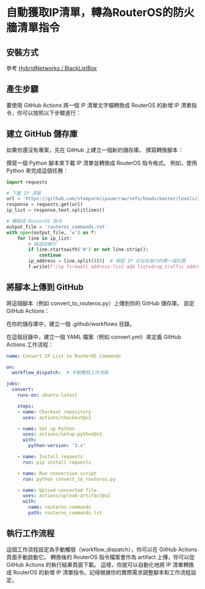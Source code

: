 # 自動獲取IP清單，轉為RouterOS的防火牆清單指令

## 安裝方式

參考 [HybridNetworks / BlackListBox](https://github.com/HybridNetworks/BlackListBox?tab=readme-ov-file#mikrotik-routeros-v6--v7)

## 產生步驟

要使用 GitHub Actions 將一個 IP 清單文字檔轉換成 RouterOS 的新增 IP 清單指令，你可以按照以下步驟進行：

## 建立 GitHub 儲存庫

如果你還沒有專案，先在 GitHub 上建立一個新的儲存庫。
撰寫轉換腳本：

撰寫一個 Python 腳本來下載 IP 清單並轉換成 RouterOS 指令格式。
例如，使用 Python 來完成這個任務：

```python
import requests

# 下載 IP 清單
url = 'https://github.com/stamparm/ipsum/raw/refs/heads/master/levels/3.txt'
response = requests.get(url)
ip_list = response.text.splitlines()

# 轉換成 RouterOS 指令
output_file = 'routeros_commands.txt'
with open(output_file, 'w') as f:
    for line in ip_list:
        # 跳過註解行
        if line.startswith('#') or not line.strip():
            continue
        ip_address = line.split()[0]  # 假設 IP 位址在每行的第一個位置
        f.write(f'/ip firewall address-list add list=drop_traffic address={ip_address}/32\n')
```

## 將腳本上傳到 GitHub

將這個腳本（例如 convert_to_routeros.py）上傳到你的 GitHub 儲存庫。
設定 GitHub Actions：

在你的儲存庫中，建立一個 .github/workflows 目錄。

在這個目錄中，建立一個 YAML 檔案（例如 convert.yml）來定義 GitHub Actions 工作流程：

```yml
name: Convert IP List to RouterOS Commands

on:
  workflow_dispatch:  # 手動觸發工作流程

jobs:
  convert:
    runs-on: ubuntu-latest

    steps:
    - name: Checkout repository
      uses: actions/checkout@v2

    - name: Set up Python
      uses: actions/setup-python@v2
      with:
        python-version: '3.x'

    - name: Install requests
      run: pip install requests

    - name: Run conversion script
      run: python convert_to_routeros.py

    - name: Upload converted file
      uses: actions/upload-artifact@v2
      with:
        name: routeros-commands
        path: routeros_commands.txt
```

## 執行工作流程

這個工作流程設定為手動觸發（workflow_dispatch），你可以在 GitHub Actions 頁面手動啟動它。
轉換後的 RouterOS 指令檔案會作為 artifact 上傳，你可以從 GitHub Actions 的執行結果頁面下載。
這樣，你就可以自動化地將 IP 清單轉換成 RouterOS 的新增 IP 清單指令。記得根據你的實際需求調整腳本和工作流程設定。
